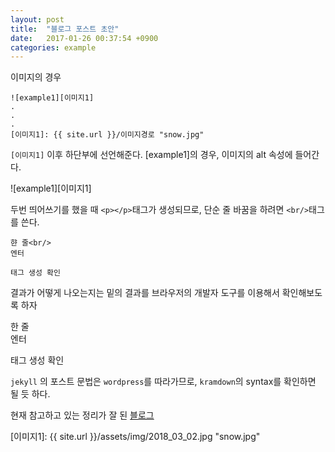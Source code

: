 ```yaml
---
layout: post
title:  "블로그 포스트 초안"
date:   2017-01-26 00:37:54 +0900
categories: example
---
```


이미지의 경우

```
![example1][이미지1]
.
.
.
[이미지1]: {{ site.url }}/이미지경로 "snow.jpg"
```

`[이미지1]` 이후 하단부에 선언해준다.
[example1]의 경우, 이미지의 alt 속성에 들어간다.

![example1][이미지1]

두번 띄어쓰기를 했을 때 `<p></p>`태그가 생성되므로, 단순 줄 바꿈을 하려면 `<br/>`태그를 쓴다.

``` 
햔 줄<br/>
엔터

태그 생성 확인
```

결과가 어떻게 나오는지는 밑의 결과를 브라우저의 개발자 도구를 이용해서 확인해보도록 하자

한 줄<br/>
엔터

태그 생성 확인


`jekyll` 의 포스트 문법은 `wordpress`를 따라가므로, `kramdown`의 syntax를 확인하면 될 듯 하다.

현재 참고하고 있는 정리가 잘 된 [블로그](http://blog.kalkin7.com/2014/02/05/wordpress-markdown-quick-reference-for-koreans/ "워드프레스 마크다운(Markdown) 문법 설명")

[이미지1]: {{ site.url }}/assets/img/2018_03_02.jpg "snow.jpg"
